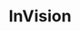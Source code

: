 ---
title: InVision
intro: Share prototypes, get feedback and hand-off to developers.
linkurl: http://www.invisionapp.com
category:
- Prototyping
- Collaboration
- Handoff
logo: "inv.png"
---